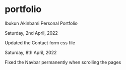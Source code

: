 # portfolio
 Ibukun Akinbami Personal Portfolio

Saturday, 2nd April, 2022

Updated the Contact form css file

Saturday, 8th April, 2022

Fixed the Navbar permanently when scrolling the pages